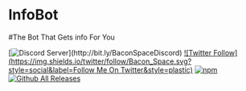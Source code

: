 # InfoBot

#The Bot That Gets info For You

[![Discord Server](https://discordapp.com/api/guilds/95608213499555840/widget.png?)](http://bit.ly/BaconSpaceDiscord)
[![Twitter Follow](https://img.shields.io/twitter/follow/Bacon_Space.svg?style=social&label=Follow Me On Twitter&style=plastic)](http://bit.ly/Bacon_SpaceTwitter)
[![npm](https://img.shields.io/npm/l/express.svg?style=plastic)](http://bit.ly/InfoBotLicense)
[![Github All Releases](https://img.shields.io/github/downloads/TheBaconSpace/InfoBot/total.svg?style=plastic)](http://bit.ly/InfoBotGithub)
